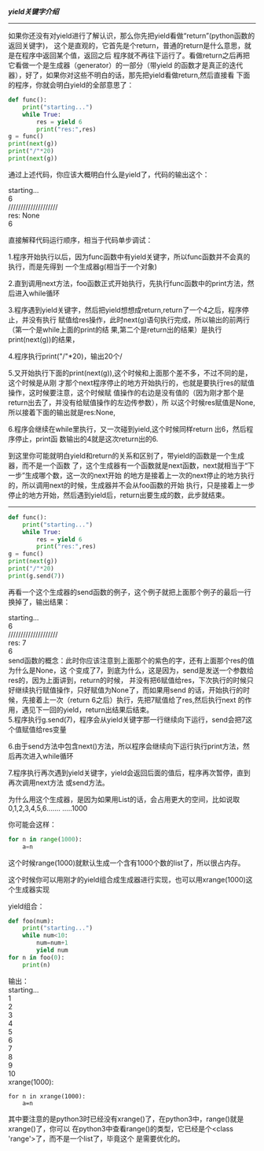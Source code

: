 ___yield关键字介绍___
**************************************
如果你还没有对yield进行了解认识，那么你先把yield看做“return”(python函数的返回关键字)，
这个是直观的，它首先是个return，普通的return是什么意思，就是在程序中返回某个值，返回之后
程序就不再往下运行了。看做return之后再把它看做一个是生成器（generator）的一部分（带yield
的函数才是真正的迭代器），好了，如果你对这些不明白的话，那先把yield看做return,然后直接看
下面的程序，你就会明白yield的全部意思了：
```python
def func():
    print("starting...")
    while True:
        res = yield 6
        print("res:",res)
g = func()
print(next(g))
print("/"*20)
print(next(g))
```
通过上述代码，你应该大概明白什么是yield了，代码的输出这个：

starting...  
6  
////////////////////  
res: None  
6

直接解释代码运行顺序，相当于代码单步调试：

1.程序开始执行以后，因为func函数中有yield关键字，所以func函数并不会真的执行，而是先得到
一个生成器g(相当于一个对象)

2.直到调用next方法，foo函数正式开始执行，先执行func函数中的print方法，然后进入while循环

3.程序遇到yield关键字，然后把yield想想成return,return了一个4之后，程序停止，并没有执行
赋值给res操作，此时next(g)语句执行完成，所以输出的前两行（第一个是while上面的print的结
果,第二个是return出的结果）是执行print(next(g))的结果，

4.程序执行print("/"*20)，输出20个/

5.又开始执行下面的print(next(g)),这个时候和上面那个差不多，不过不同的是，这个时候是从刚
才那个next程序停止的地方开始执行的，也就是要执行res的赋值操作，这时候要注意，这个时候赋
值操作的右边是没有值的（因为刚才那个是return出去了，并没有给赋值操作的左边传参数），所
以这个时候res赋值是None,所以接着下面的输出就是res:None,

6.程序会继续在while里执行，又一次碰到yield,这个时候同样return 出6，然后程序停止，print函
数输出的4就是这次return出的6.

 
到这里你可能就明白yield和return的关系和区别了，带yield的函数是一个生成器，而不是一个函数
了，这个生成器有一个函数就是next函数，next就相当于“下一步”生成哪个数，这一次的next开始
的地方是接着上一次的next停止的地方执行的，所以调用next的时候，生成器并不会从foo函数的开始
执行，只是接着上一步停止的地方开始，然后遇到yield后，return出要生成的数，此步就结束。

****************************************************************************************************************************************
```python
def func():
    print("starting...")
    while True:
        res = yield 6
        print("res:",res)
g = func()
print(next(g))
print("/"*20)
print(g.send(7))
```

再看一个这个生成器的send函数的例子，这个例子就把上面那个例子的最后一行换掉了，输出结果：

starting...  
6  
////////////////////  
res: 7  
6   
send函数的概念：此时你应该注意到上面那个的紫色的字，还有上面那个res的值为什么是None，这
个变成了7，到底为什么，这是因为，send是发送一个参数给res的，因为上面讲到，return的时候，
并没有把6赋值给res，下次执行的时候只好继续执行赋值操作，只好赋值为None了，而如果用send
的话，开始执行的时候，先接着上一次（return 6之后）执行，先把7赋值给了res,然后执行next
的作用，遇见下一回的yield，return出结果后结束。  
5.程序执行g.send(7)，程序会从yield关键字那一行继续向下运行，send会把7这个值赋值给res变量

6.由于send方法中包含next()方法，所以程序会继续向下运行执行print方法，然后再次进入while循环

7.程序执行再次遇到yield关键字，yield会返回后面的值后，程序再次暂停，直到再次调用next方法
或send方法。

为什么用这个生成器，是因为如果用List的话，会占用更大的空间，比如说取0,1,2,3,4,5,6.......
.....1000

你可能会这样：
```python
for n in range(1000):
    a=n
```

这个时候range(1000)就默认生成一个含有1000个数的list了，所以很占内存。

这个时候你可以用刚才的yield组合成生成器进行实现，也可以用xrange(1000)这个生成器实现

yield组合：
```python
def foo(num):
    print("starting...")
    while num<10:
        num=num+1
        yield num
for n in foo(0):
    print(n)
```
输出：  
starting...  
1  
2  
3  
4  
5  
6  
7  
8  
9  
10  
xrange(1000):
```python2
for n in xrange(1000):
    a=n
```
 其中要注意的是python3时已经没有xrange()了，在python3中，range()就是xrange()了，你可以
 在python3中查看range()的类型，它已经是个<class 'range'>了，而不是一个list了，毕竟这个
 是需要优化的。

